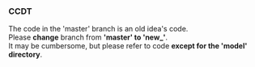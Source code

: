### CCDT

The code in the 'master' branch is an old idea's code.&nbsp;<br/>
Please **change** branch from **'master' to 'new_'**.&nbsp;<br/>
It may be cumbersome, but please refer to code **except for the 'model' directory**.
